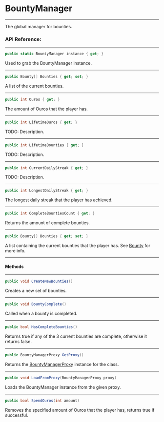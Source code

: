 # BountyManager
---
The global manager for bounties.

### API Reference:
---
```cs
public static BountyManager instance { get; }
```
Used to grab the BountyManager instance.

---
```cs
public Bounty[] Bounties { get; set; }
```
A list of the current bounties.

---
```cs
public int Ouros { get; }
```
The amount of Ouros that the player has.

---
```cs
public int LifetimeOuros { get; }
```
TODO: Description.

---
```cs
public int LifetimeBounties { get; }
```
TODO: Description.

---
```cs
public int CurrentDailyStreak { get; }
```
TODO: Description.

---
```cs
public int LongestDailyStreak { get; }
```
The longest daily streak that the player has achieved.

---
```cs
public int CompleteBountiesCount { get; }
```
Returns the amount of complete bounties.

---
```cs
public Bounty[] Bounties { get; set; }
```
A list containing the current bounties that the player has. See [Bounty](Bounty.md) for more info.

---
#### Methods
---
```cs
public void CreateNewBounties()
```
Creates a new set of bounties.

---
```cs
public void BountyComplete()
```
Called when a bounty is completed.

---
```cs
public bool HasCompleteBounties()
```
Returns true if any of the 3 current bounties are complete, otherwise it returns false.

---
```cs
public BountyManagerProxy GetProxy()
```
Returns the [BountyManagerProxy](BountyManagerProxy.md) instance for the class.

---
```cs
public void LoadFromProxy(BountyManagerProxy proxy)
```
Loads the BountyManager instance from the given proxy.

---
```cs
public bool SpendOuros(int amount)
```
Removes the specified amount of Ouros that the player has, returns true if successful.
